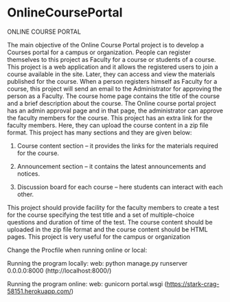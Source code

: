 # OnlineCoursePortal

ONLINE COURSE PORTAL 

The main objective of the Online Course Portal project is to develop a Courses portal for a campus or organization. People can register themselves to this project as Faculty for a course or students of a course. This project is a web application and it allows the registered users to join a course available in the site. Later, they can access and view the materials published for the course. When a person registers himself as Faculty for a course, this project will send an email to the Administrator for approving the person as a Faculty. The course home page contains the title of the course and a brief description about the course. The Online course portal project has an admin approval page and in that page, the administrator can approve the faculty members for the course. This project has an extra link for the faculty members. Here, they can upload the course content in a zip file format. This project has many sections and they are given below:

1. Course content section – it provides the links for the materials required for the course. 

2. Announcement section – it contains the latest announcements and notices. 

3. Discussion board for each course – here students can interact with each other.  

This project should provide facility for the faculty members to create a test for the course specifying the test title and a set of multiple-choice questions and duration of time of the  test. The course content should be uploaded in the zip file format and the course content should be HTML pages. This project is very useful for the campus or organization


Change the Procfile when running online or local:

Running the program locally: web: python manage.py runserver 0.0.0.0:8000 (http://localhost:8000/)

Running the program online: web: gunicorn portal.wsgi (https://stark-crag-58151.herokuapp.com/)